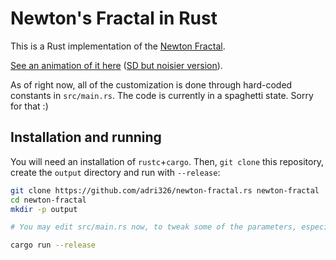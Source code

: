 # Newton's Fractal in Rust

This is a Rust implementation of the [Newton Fractal](https://en.wikipedia.org/wiki/Newton_fractal).

[See an animation of it here](https://odysee.com/@ShadAmethyst:9/newton-fractal-expanding-ngon:8) ([SD but noisier version](https://odysee.com/@ShadAmethyst:9/newton-fractal-expanding-ngon-sd:f)).

As of right now, all of the customization is done through hard-coded constants in `src/main.rs`.
The code is currently in a spaghetti state. Sorry for that :)

## Installation and running

You will need an installation of `rustc`+`cargo`. Then, `git clone` this repository, create the `output` directory and run with `--release`:

```sh
git clone https://github.com/adri326/newton-fractal.rs newton-fractal
cd newton-fractal
mkdir -p output

# You may edit src/main.rs now, to tweak some of the parameters, especially the resolution and the number of threads

cargo run --release
```
